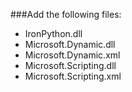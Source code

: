 ###Add the following files:

* IronPython.dll
* Microsoft.Dynamic.dll
* Microsoft.Dynamic.xml
* Microsoft.Scripting.dll
* Microsoft.Scripting.xml